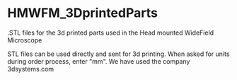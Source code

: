 # HMWFM_3DprintedParts
.STL files for the 3d printed parts used in the Head mounted WideField Microscope

STL files can be used directly and sent for 3d printing. When asked for units during order process, enter "mm".
We have used the company 3dsystems.com
